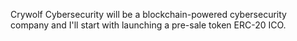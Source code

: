 Crywolf Cybersecurity will be a blockchain-powered cybersecurity company and I'll start with launching a pre-sale token ERC-20 ICO.
